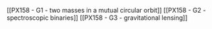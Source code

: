 [[PX158 - G1 - two masses in a mutual circular orbit]]
[[PX158 - G2 - spectroscopic binaries]]
[[PX158 - G3 - gravitational lensing]]
